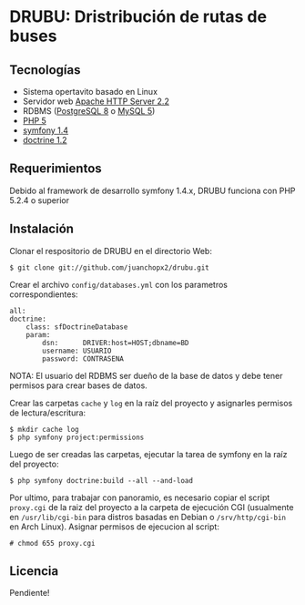 DRUBU: Dristribución de rutas de buses
======================================

Tecnologías
-----------

* Sistema opertavito basado en Linux
* Servidor web [Apache HTTP Server 2.2][1]
* RDBMS ([PostgreSQL 8][2] o [MySQL 5][3])
* [PHP 5][3]
 * [symfony 1.4][4]
 * [doctrine 1.2][5]

Requerimientos
--------------

Debido al framework de desarrollo symfony 1.4.x, DRUBU funciona con PHP 5.2.4 o
superior

Instalación
-----------

Clonar el respositorio de DRUBU en el directorio Web:

    $ git clone git://github.com/juanchopx2/drubu.git

Crear el archivo `config/databases.yml` con los parametros correspondientes:

    all:
    doctrine:
        class: sfDoctrineDatabase
        param:
            dsn:      DRIVER:host=HOST;dbname=BD
            username: USUARIO
            password: CONTRASENA

NOTA: El usuario del RDBMS ser dueño de la base de datos y debe tener permisos 
para crear bases de datos.

Crear las carpetas `cache` y `log` en la raíz del proyecto y asignarles permisos
de lectura/escritura:

    $ mkdir cache log
    $ php symfony project:permissions

Luego de ser creadas las carpetas, ejecutar la tarea de symfony en la raíz del 
proyecto:

    $ php symfony doctrine:build --all --and-load

Por ultimo, para trabajar con panoramio, es necesario copiar el script
`proxy.cgi` de la raiz del proyecto a la carpeta de ejecución CGI (usualmente
en `/usr/lib/cgi-bin` para distros basadas en Debian o `/srv/http/cgi-bin`
en Arch Linux).  Asignar permisos de ejecucion al script:

	# chmod 655 proxy.cgi

Licencia
--------

Pendiente!

[1]: http://httpd.apache.org/download.cgi
[2]: http://www.postgresql.org/download/linux
[3]: http://www.mysql.com/downloads/mysql/
[4]: http://www.php.net/downloads.php
[5]: http://www.symfony-project.org/installation/1_4
[6]: http://www.doctrine-project.org/projects/orm
